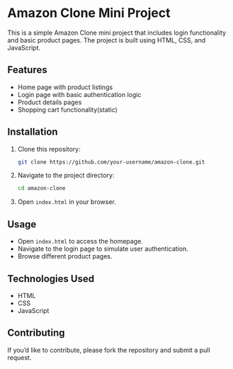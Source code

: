 # Amazon Clone Mini Project

This is a simple Amazon Clone mini project that includes login functionality and basic product pages. The project is built using HTML, CSS, and JavaScript.

## Features
- Home page with product listings
- Login page with basic authentication logic
- Product details pages
- Shopping cart functionality(static)

## Installation
1. Clone this repository:
   ```sh
   git clone https://github.com/your-username/amazon-clone.git
   ```
2. Navigate to the project directory:
   ```sh
   cd amazon-clone
   ```
3. Open `index.html` in your browser.

## Usage
- Open `index.html` to access the homepage.
- Navigate to the login page to simulate user authentication.
- Browse different product pages.

## Technologies Used
- HTML
- CSS
- JavaScript

## Contributing
If you’d like to contribute, please fork the repository and submit a pull request.